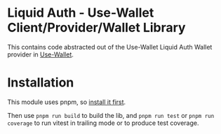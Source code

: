 # Liquid Auth - Use-Wallet Client/Provider/Wallet Library

This contains code abstracted out of the Use-Wallet Liquid Auth Wallet provider in [Use-Wallet](https://github.com/TxnLab/use-wallet/tree/main).

# Installation

This module uses pnpm, so [install it first](https://pnpm.io).

Then use `pnpm run build` to build the lib, and `pnpm run test` or `pnpm run coverage` to run vitest in trailing mode or to produce test coverage.
